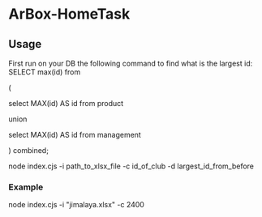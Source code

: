 # ArBox-HomeTask

## Usage
First run on your DB the following command to find what is the largest id:
SELECT max(id) from 

(
  
  select MAX(id) AS id from product
 
 union 
  
  select MAX(id) AS id from management

) combined;

node index.cjs -i path_to_xlsx_file -c id_of_club -d largest_id_from_before

### Example
node index.cjs -i "jimalaya.xlsx" -c 2400
